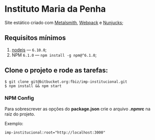 # Instituto Maria da Penha

Site estático criado com [Metalsmith][], [Webpack][] e [Nunjucks][];

## Requisitos mínimos

1. [nodejs][] — `6.10.0`;
2. NPM `6.1.0` — `npm install -g npm@^6.1.0`;

## Clone o projeto e rode as tarefas:

    $ git clone git@bitbucket.org:fbiz/imp-institucional.git
    $ npm install && npm start

### NPM Config

Para sobrescrever as opções do **package.json** crie o arquivo **.npmrc** na raiz do projeto.

Exemplo:

    imp-institucional:root="http://localhost:3000"

[Metalsmith]: http://www.metalsmith.io/
[Webpack]: https://webpack.js.org/
[Nunjucks]: https://mozilla.github.io/nunjucks/
[nodejs]: https://nodejs.org/dist/v4.5.0
